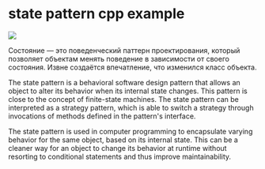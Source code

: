 # state pattern cpp example
![](https://refactoring.guru/images/patterns/content/state/state-ru.png)

Состояние — это поведенческий паттерн проектирования, который позволяет объектам менять поведение в зависимости от своего состояния. Извне создаётся впечатление, что изменился класс объекта.

The state pattern is a behavioral software design pattern that allows an object to alter its behavior when its internal state changes. This pattern is close to the concept of finite-state machines. The state pattern can be interpreted as a strategy pattern, which is able to switch a strategy through invocations of methods defined in the pattern's interface.

The state pattern is used in computer programming to encapsulate varying behavior for the same object, based on its internal state. This can be a cleaner way for an object to change its behavior at runtime without resorting to conditional statements and thus improve maintainability.
